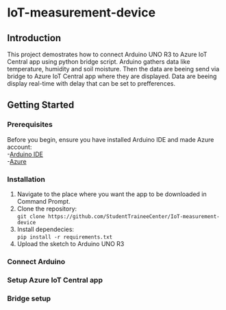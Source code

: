 # IoT-measurement-device

## Introduction
This project demostrates how to connect Arduino UNO R3 to Azure IoT Central app using python bridge script. Arduino gathers data like temperature, humidity and soil moisture. Then the data are beeing send via bridge to Azure IoT Central app where they are displayed. Data are beeing display real-time with delay that can be set to prefferences.

## Getting Started  
### Prerequisites
Before you begin, ensure you have installed Arduino IDE and made Azure account:  
-[Arduino IDE](https://pages.github.com/)  
-[Azure](https://azure.microsoft.com/en-us/)
### Installation  
1. Navigate to the place where you want the app to be downloaded in Command Prompt.
2. Clone the repository:  
   `git clone https://github.com/StudentTraineeCenter/IoT-measurement-device`
4. Install dependecies:  
   `pip install -r requirements.txt`
6. Upload the sketch to Arduino UNO R3

### Connect Arduino  
### Setup Azure IoT Central app
### Bridge setup
